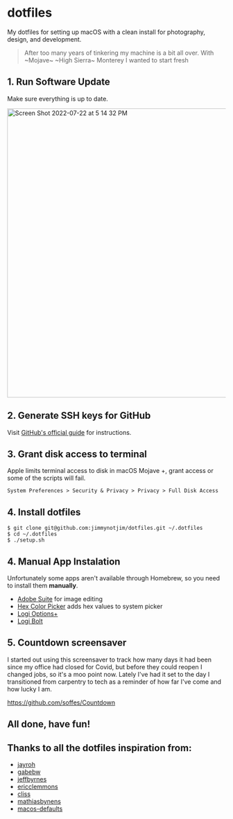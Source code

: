 # dotfiles

My dotfiles for setting up macOS with a clean install for photography, design, and development.

> After too many years of tinkering my machine is a bit all over. With ~Mojave~ ~High Sierra~ Monterey I wanted to start fresh

## 1. Run Software Update

Make sure everything is up to date.

<img width="667" alt="Screen Shot 2022-07-22 at 5 14 32 PM" src="https://user-images.githubusercontent.com/1280430/180582591-f99f25f6-f77c-4a7c-95fe-abcf079ded7d.png">

## 2. Generate SSH keys for GitHub

Visit [GitHub's official guide](https://help.github.com/articles/generating-ssh-keys#platform-mac) for instructions.

## 3. Grant disk access to terminal

Apple limits terminal access to disk in macOS Mojave +, grant access or some of the scripts will fail. 

`System Preferences > Security & Privacy > Privacy > Full Disk Access`

## 4. Install dotfiles

    $ git clone git@github.com:jimmynotjim/dotfiles.git ~/.dotfiles
    $ cd ~/.dotfiles
    $ ./setup.sh

## 4. Manual App Instalation

Unfortunately some apps aren't available through Homebrew, so you need to install them __manually__.

* [Adobe Suite](http://www.adobe.com/products/creativecloud.html) for image editing
* [Hex Color Picker](http://wafflesoftware.net/hexpicker/) adds hex values to system picker
* [Logi Options+](https://support.logi.com/hc/en-us/articles/4418699283607)
* [Logi Bolt](https://support.logi.com/hc/en-us/articles/4418089333655)

## 5. Countdown screensaver

I started out using this screensaver to track how many days it had been since my office had closed for Covid, but before they could reopen I changed jobs, so it's a moo point now. Lately I've had it set to the day I transitioned from carpentry to tech as a reminder of how far I've come and how lucky I am.

https://github.com/soffes/Countdown

## All done, have fun!

## Thanks to all the dotfiles inspiration from:

* [jayroh](https://github.com/jayrow/dotfiles.new)
* [gabebw](https://github.com/gabebw/dotfiles)
* [jeffbyrnes](https://github.com/jeffbyrnes/dotfiles)
* [ericclemmons](https://github.com/ericclemmons/dotfiles)
* [cliss](https://gist.github.com/cliss/74782128b9a35366ecac44a7c4b45752)
* [mathiasbynens](https://github.com/mathiasbynens/dotfiles)
* [macos-defaults](https://macos-defaults.com)
